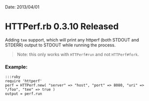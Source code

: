 Date: 2013/04/01

# HTTPerf.rb 0.3.10 Released

Adding `tee` support, which will print any httperf (both STDOUT and STDERR) output to STDOUT while running the process.

> Note: this only works with `HTTPerf#run` and not `HTTPerf#fork`.

### Example:

    :::ruby
    require 'httperf'
    perf = HTTPerf.new( "server" => "host", "port" => 8080, "uri" => "/foo", "tee" => true )
    output = perf.run

